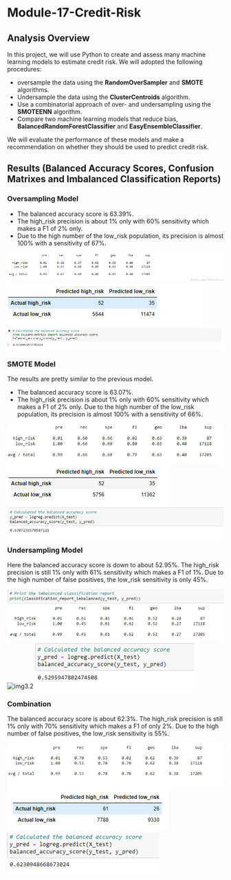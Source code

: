 # Module-17-Credit-Risk

## Analysis Overview
In this project, we will use Python to create and assess many machine learning models to estimate credit risk.
We will adopted the following procedures:
- oversample the data using the **RandomOverSampler** and **SMOTE** algorithms.
- Undersample the data using the **ClusterCentroids** algorithm.
- Use a combinatorial approach of over- and undersampling using the **SMOTEENN** algorithm.
- Compare two machine learning models that reduce bias, **BalancedRandomForestClassifier** and **EasyEnsembleClassifier**.

We will evaluate the performance of these models and make a recommendation on whether they should be used to predict credit risk.

## Results (Balanced Accuracy Scores, Confusion Matrixes and Imbalanced Classification Reports)

### Oversampling Model

- The balanced accuracy score is 63.39%.
- The high_risk precision is about 1% only with 60% sensitivity which makes a F1 of 2% only.
- Due to the high number of the low_risk population, its precision is almost 100% with a sensitivity of 67%.

![img1.1](https://github.com/ritwikthakar/Module-17-Credit-Risk/blob/main/img_1.PNG)
![img1.2](https://github.com/ritwikthakar/Module-17-Credit-Risk/blob/main/img_1.2.PNG)
![img1.1.3](https://github.com/ritwikthakar/Module-17-Credit-Risk/blob/main/img_1.3.PNG)

### SMOTE Model

The results are pretty similar to the previous model.
- The balanced accuracy score is 63.07%.
- The high_risk precision is about 1% only with 60% sensitivity which makes a F1 of 2% only.
Due to the high number of the low_risk population, its precision is almost 100% with a sensitivity of 66%.

![img2.1](https://github.com/ritwikthakar/Module-17-Credit-Risk/blob/main/img_2.1.PNG)
![img2.2](https://github.com/ritwikthakar/Module-17-Credit-Risk/blob/main/img_2.2.PNG)
![img2.3](https://github.com/ritwikthakar/Module-17-Credit-Risk/blob/main/img_2.3.PNG)

### Undersampling Model

Here the balanced accuracy score is down to about 52.95%.
The high_risk precision is still 1% only with 61% sensitivity which makes a F1 of 1%.
Due to the high number of false positives, the low_risk sensitivity is only 45%.

![img3.1](https://github.com/ritwikthakar/Module-17-Credit-Risk/blob/main/img_3.1.PNG)
![img3.2](https://github.com/ritwikthakar/Module-17-Credit-Risk/blob/main/img_3.2.PNG)
![img3.3](https://github.com/ritwikthakar/Module-17-Credit-Risk/blob/main/img_3.3.PNG)

### Combination

The balanced accuracy score is about 62.3%.
The high_risk precision is still 1% only with 70% sensitivity which makes a F1 of only 2%.
Due to the high number of false positives, the low_risk sensitivity is 55%.

![img4.1](https://github.com/ritwikthakar/Module-17-Credit-Risk/blob/main/img_4.1.PNG)
![img4.2](https://github.com/ritwikthakar/Module-17-Credit-Risk/blob/main/img_4.2.PNG)
![img4.3](https://github.com/ritwikthakar/Module-17-Credit-Risk/blob/main/img_4.3.PNG)

